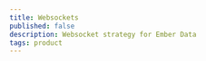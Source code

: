 ```yaml
---
title: Websockets
published: false
description: Websocket strategy for Ember Data
tags: product
---
```



